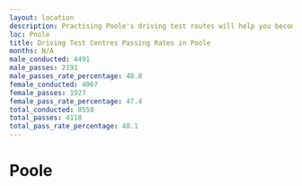 ```yaml
---
layout: location
description: Practising Poole's driving test routes will help you become more confident in your gear-changing abilities.
loc: Poole
title: Driving Test Centres Passing Rates in Poole
months: N/A
male_conducted: 4491
male_passes: 2191
male_passes_rate_percentage: 48.8
female_conducted: 4067
female_passes: 1927
female_pass_rate_percentage: 47.4
total_conducted: 8558
total_passes: 4118
total_pass_rate_percentage: 48.1
---
```


# Poole
